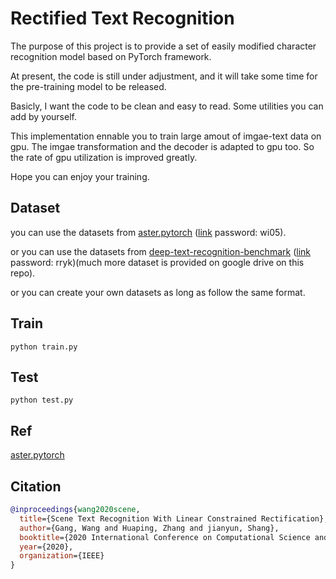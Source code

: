 # Rectified Text Recognition

The purpose of this project is to provide a set of easily modified character recognition model based on PyTorch framework.

At present, the code is still under adjustment, and it will take some time for the pre-training model to be released.

Basicly, I want the code to be clean and easy to read. Some utilities you can add by yourself.

This implementation ennable you to train large amout of imgae-text data on gpu.
The imgae transformation and the decoder is adapted to gpu too.
So the rate of gpu utilization is improved greatly.

Hope you can enjoy your training.

## Dataset

you can use the datasets from [aster.pytorch](https://github.com/ayumiymk/aster.pytorch)
 ([link](https://pan.baidu.com/s/1BMYb93u4gW_3GJdjBWSCSw) password: wi05).

or you can use the datasets from [deep-text-recognition-benchmark](https://github.com/clovaai/deep-text-recognition-benchmark)
 ([link](https://pan.baidu.com/s/1KSNLv4EY3zFWHpBYlpFCBQ) password: rryk)(much more dataset is provided on google drive on this repo).

or you can create your own datasets as long as follow the same format.

## Train

```
python train.py
```

## Test

```
python test.py
```

## Ref

[aster.pytorch](https://github.com/ayumiymk/aster.pytorch)

## Citation

```bibtex
@inproceedings{wang2020scene,
  title={Scene Text Recognition With Linear Constrained Rectification},
  author={Gang, Wang and Huaping, Zhang and jianyun, Shang},
  booktitle={2020 International Conference on Computational Science and Computational Intelligence (CSCI)},
  year={2020},
  organization={IEEE}
}
```
